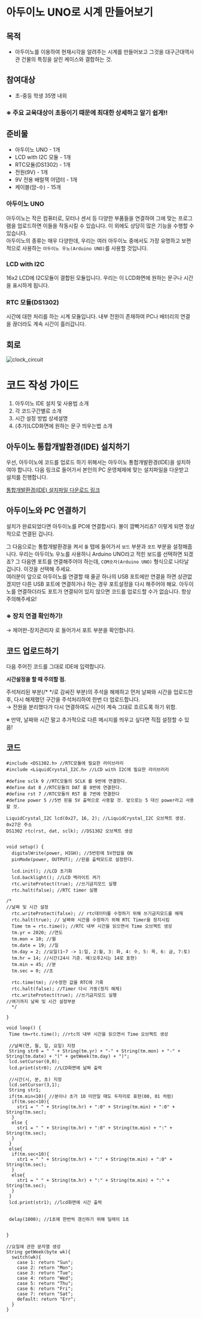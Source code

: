 # 아두이노 UNO로 시계 만들어보기


## 목적

- 아두이노를 이용하여 현재시각을 알려주는 시계를 만들어보고 그것을 대구근대역사관 건물의 특징을 살린 케이스와 결합하는 것.



## 참여대상

- 초-중등 학생 35명 내외   

### ※ 주요 교육대상이 초등이기 때문에 최대한 상세하고 알기 쉽게!!



## 준비물

- 아두이노 UNO  - 1개
- LCD with I2C 모듈 - 1개
- RTC모듈(DS1302) - 1개
- 전원(9V) - 1개
- 9V 전용 배럴잭 어댑터 - 1개
- 케이블(암-수) - 15개


### 아두이노 UNO

아두이노는 작은 컴퓨터로, 모터나 센서 등 다양한 부품들을 연결하여 그에 맞는 프로그램을 업로드하면 이들을 작동시킬 수 있습니다. 이 외에도 상당히 많은 기능을 수행할 수 있습니다.     
아두이노의 종류는 매우 다양한데, 우리는 여러 아두이노 중에서도 가장 유명하고 보편적으로 사용하는 `아두이노 우노(Arduino UNO)`를 사용할 것입니다.   


### LCD with I2C

16x2  LCD에 I2C모듈이 결합된 모듈입니다. 우리는 이 LCD화면에 원하는 문구나 시간을 표시하게 됩니다. 


### RTC 모듈(DS1302)

시간에 대한 처리를 하는 시계 모듈입니다. 내부 전원이 존재하여 PC나 배터리의 연결을 끊더라도 계속 시간이 흘러갑니다.    


## 회로

![clock_circuit](./img/uno_clock_bb.png)



# 코드 작성 가이드

1. 아두이노 IDE 설치 및 사용법 소개
2. 각 코드구간별로 소개
3. 시간 설정 방법 상세설명
4. (추가)LCD화면에 원하는 문구 띄우는법 소개



## 아두이노 통합개발환경(IDE) 설치하기

우선, 아두이노에 코드를 업로드 하기 위해서는 아두이노 통합개발환경(IDE)을 설치하여야 합니다. 다음 링크로 들어가서 본인의 PC 운영체제에 맞는 설치파일을 다운받고 설치를 진행합니다.


[통합개발환경(IDE) 설치파일 다운로드 링크](https://www.arduino.cc/en/software)



## 아두이노와 PC 연결하기

설치가 완료되었다면 아두이노를 PC에 연결합시다. 불이 깜빡거리죠? 이렇게 되면 정상적으로 연결된 겁니다. 

그 다음으로는 통합개발환경을 켜서 `툴` 탭에 들어가서 `보드` 부분과 `포트` 부분을 설정해줍니다. 우리는 아두이노 우노를 사용하니 Arduino UNO라고 적힌 보드를 선택하면 되겠죠? 그 다음엔 포트를 연결해주어야 하는데, `COM숫자(Arduino UNO)` 형식으로 나타날 겁니다. 이것을 선택해 주세요.    
여러분이 앞으로 아두이노를 연결할 때 줄곧 하나의 USB 포트에만 연결을 하면 상관없겠지만 다른 USB 포트에 연결하거나 하는 경우 포트설정을 다시 해주어야 해요. 아두이노를 연결하더라도 포트가 연결되어 있지 않으면 코드를 업로드할 수가 없습니다. 항상 주의해주세요!


### ※ 장치 연결 확인하기!   
→ 제어판-장치관리자 로 들어가서 포트 부분을 확인합니다.


## 코드 업로드하기   
다음 주어진 코드를 그대로 IDE에 입력합니다.


**시간설정을 할 때 주의할 점.**

주석처리된 부분(/* */로 감싸진 부분)의 주석을 해제하고 먼저 날짜와 시간을 업로드한 후, 다시 해제했던 구간을 주석처리하여 한번 더 업로드합니다.   
→ 전원을 분리했다가 다시 연결하여도 시간이 계속 그대로 흐르도록 하기 위함.


※ 만약, 날짜와 시간 말고 추가적으로 다른 메시지를 띄우고 싶다면 직접 설정할 수 있음!


## 코드   

    
```
#include <DS1302.h> //RTC모듈에 필요한 라이브러리
#include <LiquidCrystal_I2C.h> //LCD with I2C에 필요한 라이브러리

#define sclk 9 //RTC모듈의 SCLK 를 9번에 연결한다.
#define dat 8 //RTC모듈의 DAT 를 8번에 연결한다. 
#define rst 7 //RTC모듈의 RST 를 7번에 연결한다
#define power 5 //5번 핀을 5V 출력으로 사용할 것. 앞으로는 5 대신 power라고 사용할 것.

LiquidCrystal_I2C lcd(0x27, 16, 2); //LiquidCrystal_I2C 오브젝트 생성. 0x27은 주소
DS1302 rtc(rst, dat, sclk); //DS1302 오브젝트 생성


void setup() {
  digitalWrite(power, HIGH); //5번핀에 5V전압을 ON
  pinMode(power, OUTPUT); //핀을 출력모드로 설정한다. 
  
  lcd.init(); //LCD 초기화
  lcd.backlight(); //LCD 백라이트 켜기
  rtc.writeProtect(true); //쓰기금지모드 실행
  rtc.halt(false); //RTC timer 실행
  
/*
//날짜 및 시간 설정
  rtc.writeProtect(false); // rtc데이터를 수정하기 위해 쓰기금지모드를 해제
  rtc.halt(true); // 날짜와 시간을 수정하기 위해 RTC Timer을 정지시킴
  Time tm = rtc.time(); //RTC 내부 시간을 읽으면서 Time 오브젝트 생성
  tm.yr = 2020; //연도
  tm.mon = 10; //월
  tm.date = 19; //일
  tm.day = 2; //요일(1~7 -> 1:일, 2:월, 3: 화, 4: 수, 5: 목, 6: 금, 7:토)
  tm.hr = 14; //시간(24시 기준. 예)오후2시는 14로 표현)
  tm.min = 45; //분
  tm.sec = 0; //초
 
  rtc.time(tm); //수정한 값을 RTC에 기록
  rtc.halt(false); //Timer 다시 가동(정지 해제)
  rtc.writeProtect(true); //쓰기금지모드 실행
//여기까지 날짜 및 시간 설정부분
  */

}

void loop() {
 Time tm=rtc.time(); //rtc의 내부 시간을 읽으면서 Time 오브젝트 생성

 //날짜(연, 월, 일, 요일) 지정
 String str0 = " " + String(tm.yr) + "-" + String(tm.mon) + "-" + String(tm.date) + "(" + getWeek(tm.day) + ")";
 lcd.setCursor(0,0);
 lcd.print(str0); //LCD화면에 날짜 출력

 //시간(시, 분, 초) 지정
 lcd.setCursor(3,1);
 String str1;
 if(tm.min<10){ //분이나 초가 10 미만일 때도 두자리로 표현(00, 01 처럼)
  if(tm.sec<10){
    str1 = " " + String(tm.hr) + ":0" + String(tm.min) + ":0" + String(tm.sec);
  }
  else {
    str1 = " " + String(tm.hr) + ":0" + String(tm.min) + ":" + String(tm.sec);
  }
 }
 else{
  if(tm.sec<10){
    str1 = " " + String(tm.hr) + ":" + String(tm.min) + ":0" + String(tm.sec);
  }
  else{
    str1 = " " + String(tm.hr) + ":" + String(tm.min) + ":" + String(tm.sec);
  }
 }
 lcd.print(str1); //lcd화면에 시간 출력
 
 
 delay(1000); //1초에 한번씩 갱신하기 위해 딜레이 1초
 
 
}

//요일에 관한 문자열 생성
String getWeek(byte wk){
  switch(wk){
    case 1: return "Sun";
    case 2: return "Mon";
    case 3: return "Tue";
    case 4: return "Wed";
    case 5: return "Thu";
    case 6: return "Fri";
    case 7: return "Sat";
    default: return "Err";
  }
}
```



